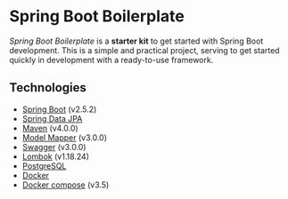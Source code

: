 # Spring Boot Boilerplate

*Spring Boot Boilerplate* is a **starter kit** to get started with Spring Boot development. This is a simple and
practical project, serving to get started quickly in development with a ready-to-use framework.

## Technologies

- [Spring Boot](https://spring.io/projects/spring-boot) (v2.5.2)
- [Spring Data JPA](https://spring.io/projects/spring-data-jpa)
- [Maven](https://maven.apache.org/) (v4.0.0)
- [Model Mapper](http://modelmapper.org/) (v3.0.0)
- [Swagger](https://swagger.io/) (v3.0.0)
- [Lombok](https://projectlombok.org/) (v1.18.24)
- [PostgreSQL](https://www.postgresql.org/)
- [Docker](https://docs.docker.com/)
- [Docker compose](https://docs.docker.com/compose/) (v3.5)
